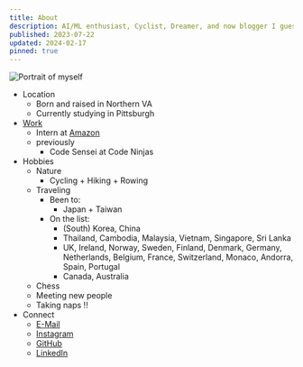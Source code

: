```yaml
---
title: About
description: AI/ML enthusiast, Cyclist, Dreamer, and now blogger I guess ...
published: 2023-07-22
updated: 2024-02-17
pinned: true
---
```


![Portrait of myself](/img/myself.webp)

- Location
  - Born and raised in Northern VA
  - Currently studying in Pittsburgh
- [Work](/cv)
  - Intern at [Amazon](https://amazon.com)
  - previously
    - Code Sensei at Code Ninjas
- Hobbies
  - Nature
    - Cycling + Hiking + Rowing 
  - Traveling 
    - Been to:
      - Japan + Taiwan
    - On the list:
      - (South) Korea, China
      - Thailand, Cambodia, Malaysia, Vietnam, Singapore, Sri Lanka
      - UK, Ireland, Norway, Sweden, Finland, Denmark, Germany, Netherlands, Belgium, France, Switzerland, Monaco, Andorra, Spain, Portugal
      - Canada, Australia
  - Chess
  - Meeting new people
  - Taking naps !! 
- Connect
  - [E-Mail](mailto:chentreehwang@gmail.com)
  - [Instagram](https://www.instagram.com/chen.chi.hwang/)
  - [GitHub](https://github.com/chenchihwang)
  - [LinkedIn](https://www.linkedin.com/in/chen-chi-hwang/)
